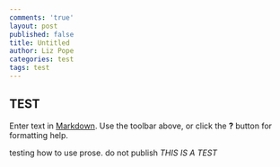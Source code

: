 ```yaml
---
comments: 'true'
layout: post
published: false
title: Untitled
author: Liz Pope
categories: test
tags: test
---
```

## TEST

Enter text in [Markdown](http://daringfireball.net/projects/markdown/). Use the toolbar above, or click the **?** button for formatting help.


testing how to use prose. 
do not publish
*THIS IS A TEST*
